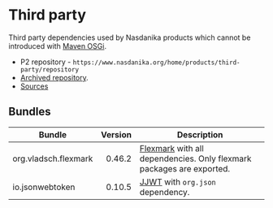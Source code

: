 # Third party

Third party dependencies used by Nasdanika products which cannot be introduced with [Maven OSGi](../maven-osgi).

* P2 repository - ``https://www.nasdanika.org/home/products/third-party/repository``
* [Archived repository](org.nasdanika.third-party.repository-2.2019.04-SNAPSHOT.zip).
* [Sources](third-party.zip)

## Bundles

| Bundle        | Version      | Description  |
|---------------|-------------:|--------------|
| org.vladsch.flexmark      | 0.46.2 | [Flexmark](https://github.com/vsch/flexmark-java) with all dependencies. Only flexmark packages are exported. |
| io.jsonwebtoken      | 0.10.5 | [JJWT](https://github.com/jwtk/jjwt) with ``org.json`` dependency. |